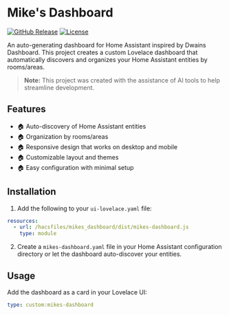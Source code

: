 # Mike's Dashboard

[![GitHub Release][releases-shield]][releases]
[![License][license-shield]][license]

An auto-generating dashboard for Home Assistant inspired by Dwains Dashboard. This project creates a custom Lovelace dashboard that automatically discovers and organizes your Home Assistant entities by rooms/areas.

> **Note:** This project was created with the assistance of AI tools to help streamline development.

## Features

- 🏠 Auto-discovery of Home Assistant entities
- 🏠 Organization by rooms/areas
- 🏠 Responsive design that works on desktop and mobile
- 🏠 Customizable layout and themes
- 🏠 Easy configuration with minimal setup

## Installation

1. Add the following to your `ui-lovelace.yaml` file:

```yaml
resources:
  - url: /hacsfiles/mikes_dashboard/dist/mikes-dashboard.js
    type: module
```

2. Create a `mikes-dashboard.yaml` file in your Home Assistant configuration directory or let the dashboard auto-discover your entities.

## Usage

Add the dashboard as a card in your Lovelace UI:

```yaml
type: custom:mikes-dashboard
```

[releases]: https://github.com/mra282/mikes_dashboard/releases
[releases-shield]: https://img.shields.io/github/release/mra282/mikes_dashboard.svg?style=for-the-badge
[license]: https://github.com/mra282/mikes_dashboard/blob/main/LICENSE
[license-shield]: https://img.shields.io/github/license/mra282/mikes_dashboard.svg?style=for-the-badge
